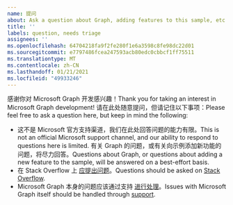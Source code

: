 ```yaml
---
name: 提问
about: Ask a question about Graph, adding features to this sample, etc.
title: ''
labels: question, needs triage
assignees: ''
ms.openlocfilehash: 64704218fa9f2fe280f1e6a3598c8fe98dc22d01
ms.sourcegitcommit: e7797486fcea247593acb80edc0cbbcf1ff75511
ms.translationtype: MT
ms.contentlocale: zh-CN
ms.lasthandoff: 01/21/2021
ms.locfileid: "49933246"
---
```

<span data-ttu-id="9762c-102">感谢你对 Microsoft Graph 开发感兴趣！</span><span class="sxs-lookup"><span data-stu-id="9762c-102">Thank you for taking an interest in Microsoft Graph development!</span></span> <span data-ttu-id="9762c-103">请在此处随意提问，但请记住以下事项：</span><span class="sxs-lookup"><span data-stu-id="9762c-103">Please feel free to ask a question here, but keep in mind the following:</span></span>

- <span data-ttu-id="9762c-104">这不是 Microsoft 官方支持渠道，我们在此处回答问题的能力有限。</span><span class="sxs-lookup"><span data-stu-id="9762c-104">This is not an official Microsoft support channel, and our ability to respond to questions here is limited.</span></span> <span data-ttu-id="9762c-105">有关 Graph 的问题，或有关向示例添加新功能的问题，将尽力回答。</span><span class="sxs-lookup"><span data-stu-id="9762c-105">Questions about Graph, or questions about adding a new feature to the sample, will be answered on a best-effort basis.</span></span>
- <span data-ttu-id="9762c-106">在 Stack Overflow 上 [应提出问题](https://stackoverflow.com/questions/tagged/microsoft-graph)。</span><span class="sxs-lookup"><span data-stu-id="9762c-106">Questions should be asked on [Stack Overflow](https://stackoverflow.com/questions/tagged/microsoft-graph).</span></span>
- <span data-ttu-id="9762c-107">Microsoft Graph 本身的问题应该通过支持 [进行处理](https://developer.microsoft.com/graph/support)。</span><span class="sxs-lookup"><span data-stu-id="9762c-107">Issues with Microsoft Graph itself should be handled through [support](https://developer.microsoft.com/graph/support).</span></span>
